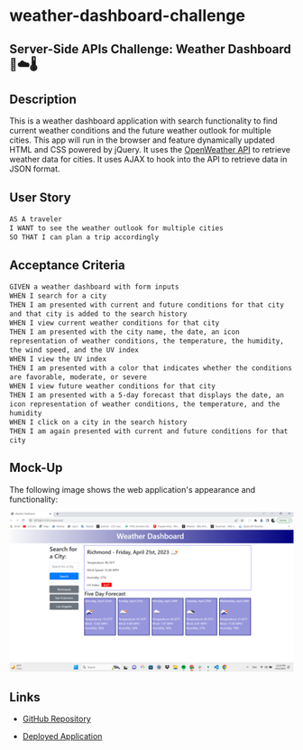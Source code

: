 # weather-dashboard-challenge

## Server-Side APIs Challenge: Weather Dashboard 🌅☁️🌡️

## Description

This is a weather dashboard application with search functionality to find current weather conditions and the future weather outlook for multiple cities. This app will run in the browser and feature dynamically updated HTML and CSS powered by jQuery. It uses the [OpenWeather API](https://openweathermap.org/api) to retrieve weather data for cities. It uses AJAX to hook into the API to retrieve data in JSON format.

## User Story

```
AS A traveler
I WANT to see the weather outlook for multiple cities
SO THAT I can plan a trip accordingly
```

## Acceptance Criteria

```
GIVEN a weather dashboard with form inputs
WHEN I search for a city
THEN I am presented with current and future conditions for that city and that city is added to the search history
WHEN I view current weather conditions for that city
THEN I am presented with the city name, the date, an icon representation of weather conditions, the temperature, the humidity, the wind speed, and the UV index
WHEN I view the UV index
THEN I am presented with a color that indicates whether the conditions are favorable, moderate, or severe
WHEN I view future weather conditions for that city
THEN I am presented with a 5-day forecast that displays the date, an icon representation of weather conditions, the temperature, and the humidity
WHEN I click on a city in the search history
THEN I am again presented with current and future conditions for that city
```

## Mock-Up

The following image shows the web application's appearance and functionality:

![Alt text](Weather-Dashboard.png)

## Links

* [GitHub Repository](https://github.com/Vinni99/weather-dashboard-challenge.git)

* [Deployed Application](https://vinni99.github.io/weather-dashboard-challenge/)